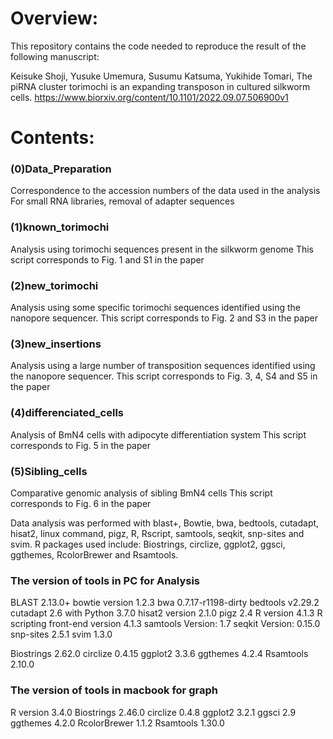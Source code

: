 # Overview:

This repository contains the code needed to reproduce the result of the following manuscript:

Keisuke Shoji, Yusuke Umemura, Susumu Katsuma, Yukihide Tomari, The piRNA cluster torimochi is an expanding transposon in cultured silkworm cells. 
https://www.biorxiv.org/content/10.1101/2022.09.07.506900v1

# Contents:

### (0)Data_Preparation
Correspondence to the accession numbers of the data used in the analysis
For small RNA libraries, removal of adapter sequences

### (1)known_torimochi
Analysis using torimochi sequences present in the silkworm genome
This script corresponds to Fig. 1 and S1 in the paper
### (2)new_torimochi
Analysis using some specific torimochi sequences identified using the nanopore sequencer.
This script corresponds to Fig. 2 and S3 in the paper
### (3)new_insertions
Analysis using a large number of transposition sequences identified using the nanopore sequencer.
This script corresponds to Fig. 3, 4, S4 and S5 in the paper
### (4)differenciated_cells
Analysis of BmN4 cells with adipocyte differentiation system
This script corresponds to Fig. 5 in the paper
### (5)Sibling_cells
Comparative genomic analysis of sibling BmN4 cells
This script corresponds to Fig. 6 in the paper


Data analysis was performed with blast+, Bowtie, bwa, bedtools, cutadapt, hisat2, linux command, pigz, R, Rscript, samtools, seqkit, snp-sites and svim.
R packages used include: Biostrings, circlize, ggplot2, ggsci, ggthemes, RcolorBrewer and Rsamtools.


### The version of tools in PC for Analysis
BLAST 2.13.0+
bowtie version 1.2.3
bwa 0.7.17-r1198-dirty
bedtools v2.29.2
cutadapt 2.6 with Python 3.7.0
hisat2 version 2.1.0
pigz 2.4
R version 4.1.3 
R scripting front-end version 4.1.3
samtools Version: 1.7 
seqkit Version: 0.15.0
snp-sites 2.5.1
svim 1.3.0

Biostrings 2.62.0
circlize 0.4.15
ggplot2 3.3.6
ggthemes 4.2.4
Rsamtools 2.10.0
 
### The version of tools in macbook for graph
R version 3.4.0
Biostrings 2.46.0
circlize 0.4.8
ggplot2 3.2.1
ggsci 2.9
ggthemes 4.2.0
RcolorBrewer 1.1.2
Rsamtools 1.30.0
